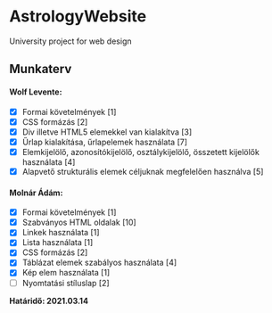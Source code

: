 # AstrologyWebsite
University project for web design 

## Munkaterv 
#### Wolf Levente:
- [x] Formai követelmények [1]
- [x] CSS formázás [2]
- [x] Div illetve HTML5 elemekkel van kialakítva [3]
- [x] Űrlap kialakítása, űrlapelemek használata [7]
- [X] Elemkijelölő, azonosítókijelölő, osztálykijelölő, összetett kijelölők használata [4]
- [X] Alapvető strukturális elemek céljuknak megfelelően használva [5]
  
#### Molnár Ádám:        
- [x] Formai követelmények [1]
- [x] Szabványos HTML oldalak	[10]
- [x] Linkek használata [1]
- [x] Lista használata [1]
- [x] CSS formázás [2]
- [x] Táblázat elemek szabályos használata [4]
- [x] Kép elem használata [1]
- [ ] Nyomtatási stíluslap [2]

**Határidő: 2021.03.14**
